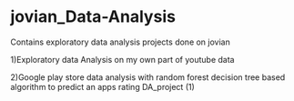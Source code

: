 # jovian_Data-Analysis

Contains exploratory data analysis projects done on jovian

1)Exploratory data Analysis on my own part of youtube data

2)Google play store data analysis with random forest decision tree based algorithm to predict an apps rating DA_project (1)
